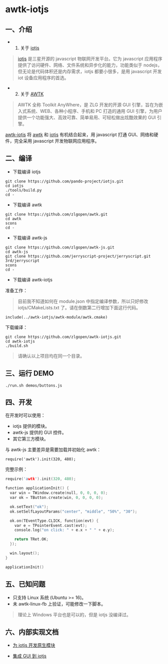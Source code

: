 # awtk-iotjs

## 一、介绍

* 1. 关于 [iotjs](http://iotjs.net/)

> [iotjs](https://github.com/pando-project/iotjs) 是三星开源的 javascript 物联网开发平台。它为 javascript 应用程序提供了访问硬件、网络、文件系统和异步化的能力，功能类似于 nodejs，但无论是代码体积还是内存需求，iotjs 都要小很多，是用 javascript 开发 iot 设备应用程序的首选。

* 2. 关于 [AWTK](https://github.com/zlgopen/awtk)

>AWTK 全称 Toolkit AnyWhere，是 ZLG 开发的开源 GUI 引擎，旨在为嵌入式系统、WEB、各种小程序、手机和 PC 打造的通用 GUI 引擎，为用户提供一个功能强大、高效可靠、简单易用、可轻松做出炫酷效果的 GUI 引擎。

[awtk-iotjs](https://github.com/zlgopen/awtk-iotjs) 将 [awtk](https://github.com/zlgopen/awtk) 和 [iotjs](http://iotjs.net/) 有机结合起来，用 javascript 打通 GUI、网络和硬件，完全采用 javascript 开发物联网应用程序。

## 二、编译

* 下载编译 iotjs

```
git clone https://github.com/pando-project/iotjs.git
cd iotjs
./tools/build.py
cd -
```

* 下载编译 awtk

```
git clone https://github.com/zlgopen/awtk.git
cd awtk
scons
cd -
```

* 下载编译 awtk-js

```
git clone https://github.com/zlgopen/awtk-js.git
cd awtk-js
git clone https://github.com/jerryscript-project/jerryscript.git 3rd/jerryscript
scons
cd -
```

* 下载编译 awtk-iotjs

准备工作：
> 目前我不知道如何在 module.json 中指定编译参数，所以只好修改 iotjs/CMakeLists.txt 了。请在倒数第二行增加下面这行代码。

```
include(../awtk-iotjs/awtk-module/awtk.cmake)
```

下载编译：

```
git clone https://github.com/zlgopen/awtk-iotjs.git
cd awtk-iotjs
./build.sh
```

> 请确认以上项目均在同一个目录。

## 三、运行 DEMO

```
./run.sh demos/buttons.js
```

## 四、开发

在开发时可以使用：

* iotjs 提供的模块。
* awtk-js 提供的 GUI 控件。
* 其它第三方模块。

与 awtk-js 主要差异是需要加载并初始化 awtk：

```
require('awtk').init(320, 480);
```

完整示例：

```c
require('awtk').init(320, 480);

function applicationInit() {
  var win = TWindow.create(null, 0, 0, 0, 0); 
  var ok = TButton.create(win, 0, 0, 0, 0); 

  ok.setText("ok");
  ok.setSelfLayoutParams("center", "middle", "50%", "30");

  ok.on(TEventType.CLICK, function(evt) {
    var e = TPointerEvent.cast(evt);
    console.log("on click: " + e.x + " " + e.y);

    return TRet.OK;
  }); 

  win.layout();
}

applicationInit()
```

## 五、已知问题

* 只支持 Linux 系统 (Ubuntu >= 16)。
* 未 awtk-linux-fb 上验证，可能修改一下脚本。

> 理论上 Windows 平台也是可以的，但是 iotjs 没编译过。

## 六、内部实现文档

* [为 iotjs 开发原生模块](docs/write_iotjs_native_module.md)

* [集成 GUI 到 iotjs](docs/integrate_gui_with_iot.md)
